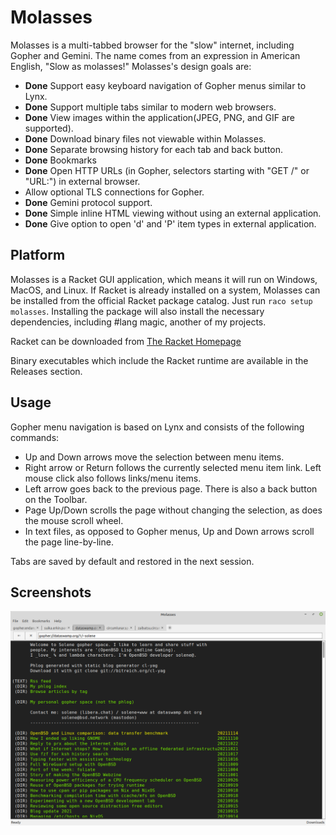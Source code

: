 # Molasses
Molasses is a multi-tabbed browser for the "slow" internet, including Gopher and Gemini. The name comes from an expression in American English, "Slow as molasses!" Molasses's design goals are:

* **Done** Support easy keyboard navigation of Gopher menus similar to Lynx.
* **Done** Support multiple tabs similar to modern web browsers.
* **Done** View images within the application(JPEG, PNG, and GIF are supported).
* **Done** Download binary files not viewable within Molasses.
* **Done** Separate browsing history for each tab and back button.
* **Done** Bookmarks
* **Done** Open HTTP URLs (in Gopher, selectors starting with "GET /" or "URL:") in external browser.
* Allow optional TLS connections for Gopher.
* **Done** Gemini protocol support.
* **Done** Simple inline HTML viewing without using an external application.
* **Done** Give option to open 'd' and 'P' item types in external application.

## Platform
Molasses is a Racket GUI application, which means it will run on Windows, MacOS, and Linux. If Racket is already installed on a system, Molasses can be installed from the official Racket package catalog. Just run `raco setup molasses`. Installing the package will also install the necessary dependencies, including #lang magic, another of my projects.

Racket can be downloaded from [The Racket Homepage](https://racket-lang.org)

Binary executables which include the Racket runtime are available in the Releases section.

## Usage
Gopher menu navigation is based on Lynx and consists of the following commands:
* Up and Down arrows move the selection between menu items.
* Right arrow or Return follows the currently selected menu item link. Left mouse click also follows links/menu items.
* Left arrow goes back to the previous page. There is also a back button on the Toolbar.
* Page Up/Down scrolls the page without changing the selection, as does the mouse scroll wheel.
* In text files, as opposed to Gopher menus, Up and Down arrows scroll the page line-by-line.

Tabs are saved by default and restored in the next session.

## Screenshots
![](https://github.com/jjsimpso/molasses/blob/main/doc/molasses-ss1.png)
